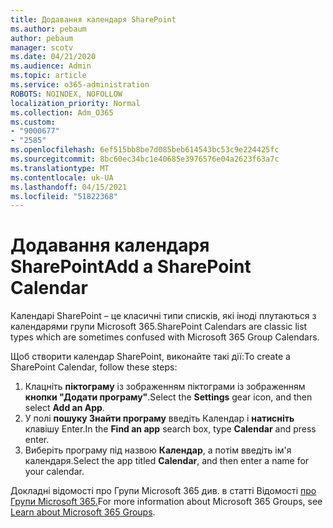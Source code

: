```yaml
---
title: Додавання календаря SharePoint
ms.author: pebaum
author: pebaum
manager: scotv
ms.date: 04/21/2020
ms.audience: Admin
ms.topic: article
ms.service: o365-administration
ROBOTS: NOINDEX, NOFOLLOW
localization_priority: Normal
ms.collection: Adm_O365
ms.custom:
- "9000677"
- "2585"
ms.openlocfilehash: 6ef515bb8be7d085beb614543bc53c9e224425fc
ms.sourcegitcommit: 8bc60ec34bc1e40685e3976576e04a2623f63a7c
ms.translationtype: MT
ms.contentlocale: uk-UA
ms.lasthandoff: 04/15/2021
ms.locfileid: "51822368"
---
```

# <a name="add-a-sharepoint-calendar"></a><span data-ttu-id="ddd76-102">Додавання календаря SharePoint</span><span class="sxs-lookup"><span data-stu-id="ddd76-102">Add a SharePoint Calendar</span></span>

<span data-ttu-id="ddd76-103">Календарі SharePoint – це класичні типи списків, які іноді плутаються з календарями групи Microsoft 365.</span><span class="sxs-lookup"><span data-stu-id="ddd76-103">SharePoint Calendars are classic list types which are sometimes confused with Microsoft 365 Group Calendars.</span></span>
 
<span data-ttu-id="ddd76-104">Щоб створити календар SharePoint, виконайте такі дії:</span><span class="sxs-lookup"><span data-stu-id="ddd76-104">To create a SharePoint Calendar, follow these steps:</span></span>
 
1.  <span data-ttu-id="ddd76-105">Клацніть **піктограму** із зображенням піктограми із зображенням **кнопки "Додати програму"**.</span><span class="sxs-lookup"><span data-stu-id="ddd76-105">Select the **Settings** gear icon, and then select **Add an App**.</span></span>
2.  <span data-ttu-id="ddd76-106">У полі **пошуку Знайти програму** введіть Календар і **натисніть** клавішу Enter.</span><span class="sxs-lookup"><span data-stu-id="ddd76-106">In the **Find an app** search box, type **Calendar** and press enter.</span></span>
3.  <span data-ttu-id="ddd76-107">Виберіть програму під назвою **Календар**, а потім введіть ім'я календаря.</span><span class="sxs-lookup"><span data-stu-id="ddd76-107">Select the app titled **Calendar**, and then enter a name for your calendar.</span></span>

<span data-ttu-id="ddd76-108">Докладні відомості про Групи Microsoft 365 див. в статті Відомості [про Групи Microsoft 365.](https://support.office.com/article/Learn-about-Office-365-groups-b565caa1-5c40-40ef-9915-60fdb2d97fa2)</span><span class="sxs-lookup"><span data-stu-id="ddd76-108">For more information about Microsoft 365 Groups, see [Learn about Microsoft 365 Groups](https://support.office.com/article/Learn-about-Office-365-groups-b565caa1-5c40-40ef-9915-60fdb2d97fa2).</span></span>

